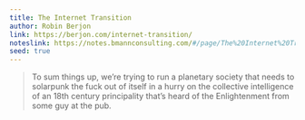 ```yaml
---
title: The Internet Transition
author: Robin Berjon
link: https://berjon.com/internet-transition/
noteslink: https://notes.bmannconsulting.com/#/page/The%20Internet%20Transition
seed: true
---
```


> To sum things up, we’re trying to run a planetary society that needs to solarpunk the fuck out of itself in a hurry on the collective intelligence of an 18th century principality that’s heard of the Enlightenment from some guy at the pub.